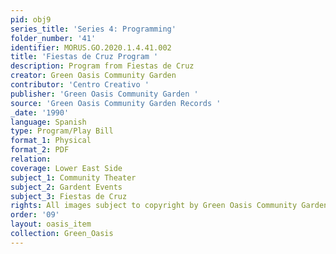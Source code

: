 ```yaml
---
pid: obj9
series_title: 'Series 4: Programming'
folder_number: '41'
identifier: MORUS.GO.2020.1.4.41.002
title: 'Fiestas de Cruz Program '
description: Program from Fiestas de Cruz
creator: Green Oasis Community Garden
contributor: 'Centro Creativo '
publisher: 'Green Oasis Community Garden '
source: 'Green Oasis Community Garden Records '
_date: '1990'
language: Spanish
type: Program/Play Bill
format_1: Physical
format_2: PDF
relation:
coverage: Lower East Side
subject_1: Community Theater
subject_2: Gardent Events
subject_3: Fiestas de Cruz
rights: All images subject to copyright by Green Oasis Community Garden, Inc.
order: '09'
layout: oasis_item
collection: Green_Oasis
---
```

